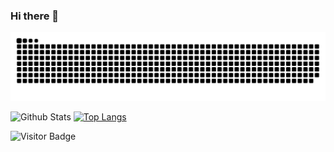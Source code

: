 ### Hi there 👋

<!--
**Noctho01/Noctho01** is a ✨ _special_ ✨ repository because its `README.md` (this file) appears on your GitHub profile.

Here are some ideas to get you started:

- 🔭 I’m currently working on ...
- 🌱 I’m currently learning ...
- 👯 I’m looking to collaborate on ...
- 🤔 I’m looking for help with ...
- 💬 Ask me about ...
- 📫 How to reach me: ...
- 😄 Pronouns: ...
- ⚡ Fun fact: ...
-->

![Snake animation](https://raw.githubusercontent.com/Platane/snk/output/github-contribution-grid-snake.svg)

![Github Stats](https://github-readme-stats.vercel.app/api?username=Noctho01&count_private=true&show_icons=true&include_all_commits=true)
[![Top Langs](https://github-readme-stats.vercel.app/api/top-langs/?noctho01=anuraghazra&layout=compact)](https://github.com/anuraghazra/github-readme-stats)

![Visitor Badge](https://visitor-badge.laobi.icu/badge?page_id=Noctho01.Noctho01)
